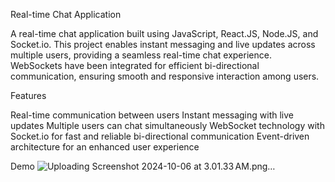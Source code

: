 Real-time Chat Application

A real-time chat application built using JavaScript, React.JS, Node.JS, and Socket.io. This project enables instant messaging and live updates across multiple users, providing a seamless real-time chat experience. WebSockets have been integrated for efficient bi-directional communication, ensuring smooth and responsive interaction among users.

Features

Real-time communication between users
Instant messaging with live updates
Multiple users can chat simultaneously
WebSocket technology with Socket.io for fast and reliable bi-directional communication
Event-driven architecture for an enhanced user experience


Demo
![Uploading Screenshot 2024-10-06 at 3.01.33 AM.png…]()

